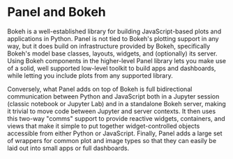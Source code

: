# Panel and Bokeh

Bokeh is a well-established library for building JavaScript-based plots and applications in Python. Panel is not tied to Bokeh's plotting support in any way, but it does build on infrastructure provided by Bokeh, specifically Bokeh's model base classes, layouts, widgets, and (optionally) its server. Using Bokeh components in the higher-level Panel library lets you make use of a solid, well supported low-level toolkit to build apps and dashboards, while letting you include plots from any supported library.

Conversely, what Panel adds on top of Bokeh is full bidirectional communication between Python and JavaScript both in a Jupyter session (classic notebook or Jupyter Lab) and in a standalone Bokeh server, making it trivial to move code between Jupyter and server contexts. It then uses this two-way "comms" support to provide reactive widgets, containers, and views that make it simple to put together widget-controlled objects accessible from either Python or JavaScript. Finally, Panel adds a large set of wrappers for common plot and image types so that they can easily be laid out into small apps or full dashboards.
